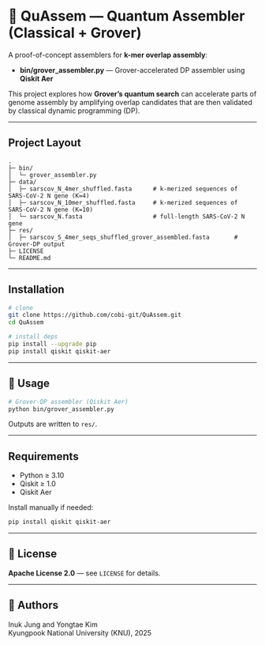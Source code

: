 # 🧬 QuAssem — Quantum Assembler (Classical + Grover)

A proof-of-concept assemblers for **k-mer overlap assembly**:

- **bin/grover_assembler.py** — Grover-accelerated DP assembler using **Qiskit Aer**

This project explores how **Grover’s quantum search** can accelerate parts of genome assembly by amplifying overlap candidates that are then validated by classical dynamic programming (DP).

---

## Project Layout

```text
.
├─ bin/
│  └─ grover_assembler.py
├─ data/
│  ├─ sarscov_N_4mer_shuffled.fasta      # k-merized sequences of SARS-CoV-2 N gene (K=4)
│  ├─ sarscov_N_10mer_shuffled.fasta     # k-merized sequences of SARS-CoV-2 N gene (K=10)
│  └─ sarscov_N.fasta                    # full-length SARS-CoV-2 N gene
├─ res/
│  ├─ sarscov_S_4mer_seqs_shuffled_grover_assembled.fasta       # Grover-DP output
├─ LICENSE
└─ README.md
```

---

## Installation

```bash
# clone
git clone https://github.com/cobi-git/QuAssem.git
cd QuAssem

# install deps
pip install --upgrade pip
pip install qiskit qiskit-aer
```

---

## 🚀 Usage

```bash
# Grover-DP assembler (Qiskit Aer)
python bin/grover_assembler.py
```

Outputs are written to `res/`.

---

## Requirements

- Python ≥ 3.10
- Qiskit ≥ 1.0
- Qiskit Aer

Install manually if needed:
```bash
pip install qiskit qiskit-aer
```

---

## 🧾 License

**Apache License 2.0** — see `LICENSE` for details.

---

## 👥 Authors

Inuk Jung and Yongtae Kim  
Kyungpook National University (KNU), 2025
